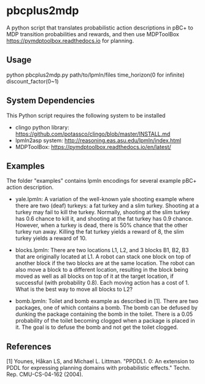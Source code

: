 # pbcplus2mdp

A python script that translates probabilistic action descriptions in pBC+ to MDP transition probabilities and rewards, and then use MDPToolBox https://pymdptoolbox.readthedocs.io for planning.

## Usage
python pbcplus2mdp.py path/to/lpmln/files time_horizon(0 for infinite) discount_factor(0~1)

## System Dependencies
This Python script requires the following system to be installed
- clingo python library: https://github.com/potassco/clingo/blob/master/INSTALL.md
- lpmln2asp system: http://reasoning.eas.asu.edu/lpmln/index.html
- MDPToolBox: https://pymdptoolbox.readthedocs.io/en/latest/

## Examples
The folder "examples" contains lpmln encodings for several example pBC+ action description.
- yale.lpmln: A variation of the well-known yale shooting example where there are two (deaf) turkeys: a fat turkey and a slim turkey. Shooting at a turkey may fail to kill the turkey. Normally, shooting at the slim turkey has $0.6$ chance to kill it, and shooting at the fat turkey has 0.9 chance. However, when a turkey is dead, there is 50% chance that the other turkey run away. Killing the fat turkey yields a reward of 8, the slim turkey yields a reward of 10.

- blocks.lpmln: There are two locations L1, L2, and 3 blocks B1, B2, B3 that are originally located at L1. A robot can stack one block on top of another block if the two blocks are at the same location. The robot can also move a block to a different location, resulting in the block being moved as well as all blocks on top of it at the target location, if successful (with probability 0.8). Each moving action has a cost of 1. What is the best way to move all blocks to L2?

- bomb.lpmln: Toilet and bomb example as described in [1]. There are two packages, one of which contains a bomb. The bomb can be defused by dunking the package containing the bomb in the toilet. There is a 0.05 probability of the toilet becoming clogged when a package is placed in it. The goal is to defuse the bomb and not get the toilet clogged.

## References

[1] Younes, Håkan LS, and Michael L. Littman. "PPDDL1. 0: An extension to PDDL for expressing planning domains with probabilistic effects." Techn. Rep. CMU-CS-04-162 (2004).

